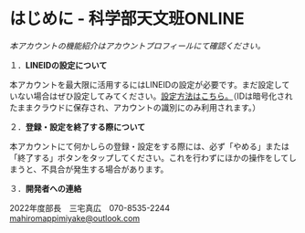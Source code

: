 # はじめに - 科学部天文班ONLINE

_本アカウントの機能紹介はアカウントプロフィールにて確認ください。_

１．__LINEIDの設定について__

本アカウントを最大限に活用するにはLINEIDの設定が必要です。まだ設定していない場合はぜひ設定してみてください。[設定方法はこちら。](https://guide.line.me/ja/account-and-settings/account-and-profile/set-line-id.html)（IDは暗号化されたままクラウドに保存され、アカウントの識別にのみ利用されます。）

２．__登録・設定を終了する際について__

本アカウントにて何かしらの登録・設定をする際には、必ず「やめる」または「終了する」ボタンをタップしてください。これを行わずにほかの操作をしてしまうと、不具合が発生する場合があります。

３．__開発者への連絡__

2022年度部長　三宅真広　070-8535-2244 mahiromappimiyake@outlook.com
